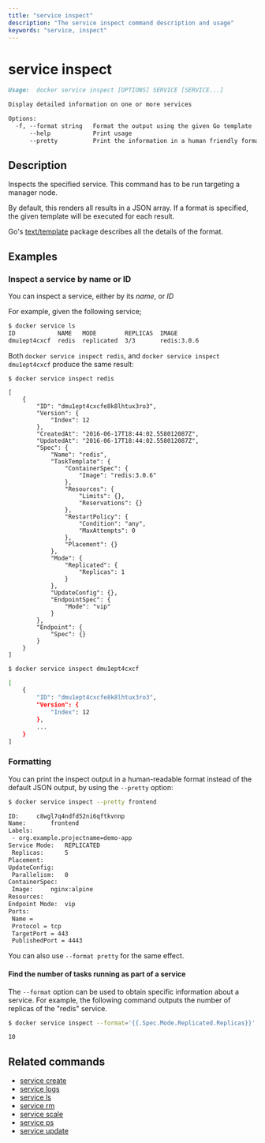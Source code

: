 ```yaml
---
title: "service inspect"
description: "The service inspect command description and usage"
keywords: "service, inspect"
---
```


<!-- This file is maintained within the docker/docker Github
     repository at https://github.com/docker/docker/. Make all
     pull requests against that repo. If you see this file in
     another repository, consider it read-only there, as it will
     periodically be overwritten by the definitive file. Pull
     requests which include edits to this file in other repositories
     will be rejected.
-->

# service inspect

```Markdown
Usage:  docker service inspect [OPTIONS] SERVICE [SERVICE...]

Display detailed information on one or more services

Options:
  -f, --format string   Format the output using the given Go template
      --help            Print usage
      --pretty          Print the information in a human friendly format.
```

## Description

Inspects the specified service. This command has to be run targeting a manager
node.

By default, this renders all results in a JSON array. If a format is specified,
the given template will be executed for each result.

Go's [text/template](http://golang.org/pkg/text/template/) package
describes all the details of the format.

## Examples

### Inspect a service by name or ID

You can inspect a service, either by its *name*, or *ID*

For example, given the following service;

```bash
$ docker service ls
ID            NAME   MODE        REPLICAS  IMAGE
dmu1ept4cxcf  redis  replicated  3/3       redis:3.0.6
```

Both `docker service inspect redis`, and `docker service inspect dmu1ept4cxcf`
produce the same result:

```none
$ docker service inspect redis

[
    {
        "ID": "dmu1ept4cxcfe8k8lhtux3ro3",
        "Version": {
            "Index": 12
        },
        "CreatedAt": "2016-06-17T18:44:02.558012087Z",
        "UpdatedAt": "2016-06-17T18:44:02.558012087Z",
        "Spec": {
            "Name": "redis",
            "TaskTemplate": {
                "ContainerSpec": {
                    "Image": "redis:3.0.6"
                },
                "Resources": {
                    "Limits": {},
                    "Reservations": {}
                },
                "RestartPolicy": {
                    "Condition": "any",
                    "MaxAttempts": 0
                },
                "Placement": {}
            },
            "Mode": {
                "Replicated": {
                    "Replicas": 1
                }
            },
            "UpdateConfig": {},
            "EndpointSpec": {
                "Mode": "vip"
            }
        },
        "Endpoint": {
            "Spec": {}
        }
    }
]
```

```bash
$ docker service inspect dmu1ept4cxcf

[
    {
        "ID": "dmu1ept4cxcfe8k8lhtux3ro3",
        "Version": {
            "Index": 12
        },
        ...
    }
]
```

### Formatting

You can print the inspect output in a human-readable format instead of the default
JSON output, by using the `--pretty` option:

```bash
$ docker service inspect --pretty frontend

ID:		c8wgl7q4ndfd52ni6qftkvnnp
Name:		frontend
Labels:
 - org.example.projectname=demo-app
Service Mode:	REPLICATED
 Replicas:		5
Placement:
UpdateConfig:
 Parallelism:	0
ContainerSpec:
 Image:		nginx:alpine
Resources:
Endpoint Mode:  vip
Ports:
 Name =
 Protocol = tcp
 TargetPort = 443
 PublishedPort = 4443
```

You can also use `--format pretty` for the same effect.


#### Find the number of tasks running as part of a service

The `--format` option can be used to obtain specific information about a
service. For example, the following command outputs the number of replicas
of the "redis" service.

```bash
$ docker service inspect --format='{{.Spec.Mode.Replicated.Replicas}}' redis

10
```


## Related commands

* [service create](service_create.md)
* [service logs](service_logs.md)
* [service ls](service_ls.md)
* [service rm](service_rm.md)
* [service scale](service_scale.md)
* [service ps](service_ps.md)
* [service update](service_update.md)
